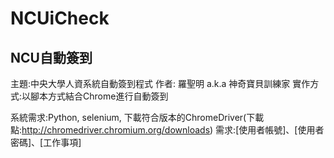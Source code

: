 # NCUiCheck
## NCU自動簽到
主題:中央大學人資系統自動簽到程式
作者: 羅聖明 a.k.a 神奇寶貝訓練家
實作方式:以腳本方式結合Chrome進行自動簽到

系統需求:Python, selenium, 下載符合版本的ChromeDriver(下載點:http://chromedriver.chromium.org/downloads)
需求:[使用者帳號]、[使用者密碼]、[工作事項]
